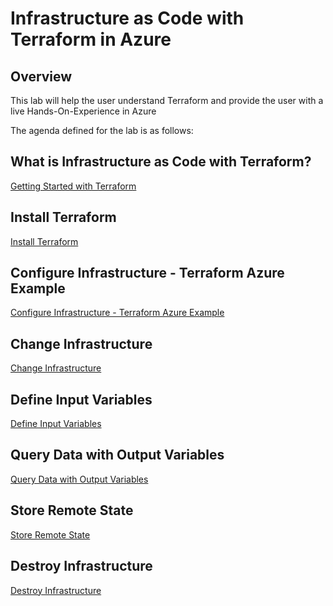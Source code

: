 # Infrastructure as Code with Terraform in Azure

## Overview

This lab will help the user understand Terraform and provide the user with a live Hands-On-Experience in Azure

The agenda defined for the lab is as follows:

## What is Infrastructure as Code with Terraform?

[Getting Started with Terraform](https://github.com/CloudLabs-Samples/EduLabs/blob/main/Hashicorp/Azure/Module%201:%20Getting%20Started%20with%20Terraform.md)

## Install Terraform

[Install Terraform](https://github.com/CloudLabs-Samples/EduLabs/blob/main/Hashicorp/Azure/Module%202:%20Install%20Terraform.md)

## Configure Infrastructure - Terraform Azure Example

[Configure Infrastructure - Terraform Azure Example](https://github.com/CloudLabs-Samples/EduLabs/blob/main/Hashicorp/Azure/Module%203:%20Configure%20Infrastructure%20-%20Terraform%20Azure%20Example.md)

## Change Infrastructure

[Change Infrastructure](https://github.com/CloudLabs-Samples/EduLabs/blob/main/Hashicorp/Azure/Module%204:%20Change%20Infrastructure.md)

## Define Input Variables

[Define Input Variables](https://github.com/CloudLabs-Samples/EduLabs/blob/main/Hashicorp/Azure/Module%205:%20Define%20Input%20Variables.md)

## Query Data with Output Variables

[Query Data with Output Variables](https://github.com/CloudLabs-Samples/EduLabs/blob/main/Hashicorp/Azure/Module%206:%20Query%20Data%20with%20Output%20Variables.md)

## Store Remote State

[Store Remote State](https://github.com/CloudLabs-Samples/EduLabs/blob/main/Hashicorp/Azure/Module%207:%20Store%20Remote%20State.md)

## Destroy Infrastructure

[Destroy Infrastructure](https://github.com/CloudLabs-Samples/EduLabs/blob/main/Hashicorp/Azure/Module%208:%20Destroy%20Infrastructure.md)


